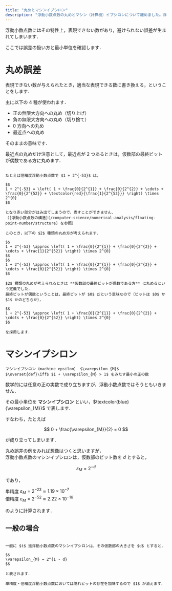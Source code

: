 ```yaml
---
title: "丸めとマシンイプシロン"
description: "浮動小数点数の丸めとマシン（計算機）イプシロンについて纏めました。浮動小数点数では表現できない数が与えられたとき、適当な表現できる数に書き換える、ということを ..."
---
```


浮動小数点数にはその特性上，表現できない数があり，避けられない誤差が生まれてしまいます．

ここでは誤差の扱い方と最小単位を確認します．

# 丸め誤差

表現できない数が与えられたとき，適当な表現できる数に書き換える，ということをします．

主に以下の $4$ 種が使われます．

- 正の無限大方向への丸め（切り上げ）
- 負の無限大方向への丸め（切り捨て）
- $0$ 方向への丸め
- 最近点への丸め

そのままの意味です．

最近点の丸めだけ注意として，最近点が $2$ つあるときは，仮数部の最終ビットが偶数である方に丸めます．

~~~spoiler:open:例：最近点の偶数への丸め

たとえば倍精度浮動小数点数で $1 + 2^{-53}$ は，

$$
1 + 2^{-53} = \left( 1 + \frac{0}{2^{1}} + \frac{0}{2^{2}} + \cdots + \frac{0}{2^{52}} + \textcolor{red}{\frac{1}{2^{53}}} \right) \times 2^{0}
$$

となり赤い部分がはみ出てしまうので，表すことができません．  
（[浮動小数点数の構造](/computer-science/numerical-analysis/floating-point-number/structure) を参照）

このとき，以下の $2$ 種類の丸め方が考えられます．

$$
1 + 2^{-53} \approx \left( 1 + \frac{0}{2^{1}} + \frac{0}{2^{2}} + \cdots + \frac{1}{2^{52}} \right) \times 2^{0}
$$
$$
1 + 2^{-53} \approx \left( 1 + \frac{0}{2^{1}} + \frac{0}{2^{2}} + \cdots + \frac{0}{2^{52}} \right) \times 2^{0}
$$

$2$ 種類の丸めが考えられるときは **仮数部の最終ビットが偶数である方** に丸めるという定義でした．  
最終ビットが偶数ということは，最終ビットが $0$ だという意味なので（ビットは $0$ か $1$ かのどちらか），

$$
1 + 2^{-53} \approx \left( 1 + \frac{0}{2^{1}} + \frac{0}{2^{2}} + \cdots + \frac{0}{2^{52}} \right) \times 2^{0}
$$

を採用します．

~~~

# マシンイプシロン

~~~definition:マシンイプシロン
マシンイプシロン（machine epsilon） $\varepsilon_{M}$  
$\overset{def}\iff$ $1 + \varepsilon_{M} > 1$ をみたす最小の正の数
~~~

数学的には任意の正の実数で成り立ちますが，浮動小数点数ではそうともいきません．

その最小単位を **マシンイプシロン** といい，$\textcolor{blue}{\varepsilon_{M}}$ で表します．

すなわち，たとえば

$$
0 + \frac{\varepsilon_{M}}{2} = 0
$$

が成り立ってしまいます．

丸め誤差の例をみれば想像はつくと思いますが，  
浮動小数点数のマシンイプシロンは，仮数部のビット数を $d$ とすると，

$$
\varepsilon_{M} = 2^{-d}
$$

であり，

単精度 $\varepsilon_{M} = 2^{-23} \approx 1.19 \times 10^{-7}$  
倍精度 $\varepsilon_{M} = 2^{-52} \approx 2.22 \times 10^{-16}$

のように計算されます．

## 一般の場合

~~~spoiler:close

一般に $t$ 進浮動小数点数のマシンイプシロンは，その仮数部の大きさを $d$ とすると，

$$
\varepsilon_{M} = 2^{1 - d}
$$

と表されます．

単精度・倍精度浮動小数点数においては隠れビットの存在を加味するので $1$ が消えます．

~~~
